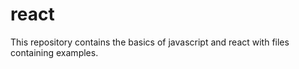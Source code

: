 # react
This repository contains the basics of javascript and react with files containing examples.
